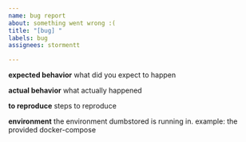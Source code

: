 ```yaml
---
name: bug report
about: something went wrong :(
title: "[bug] "
labels: bug
assignees: stormentt

---
```


**expected behavior**
what did you expect to happen

**actual behavior**
what actually happened

**to reproduce**
steps to reproduce

**environment**
the environment dumbstored is running in. example: the provided docker-compose
